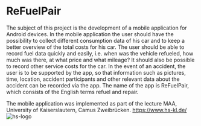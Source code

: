 # ReFuelPair
The subject of this project is the development of a mobile application for Android devices. In the mobile application the user should have the possibility to collect different consumption data of his car and to keep a better overview of the total costs for his car. The user should be able to record fuel data quickly and easily, i.e. when was the vehicle refueled, how much was there, at what price and what mileage? It should also be possible to record other service costs for the car. In the event of an accident, the user is to be supported by the app, so that information such as pictures, time, location, accident participants and other relevant data about the accident can be recorded via the app. The name of the app is ReFuelPair, which consists of the English terms refuel and repair.

The mobile application was implemented as part of the lecture MAA, University of Kaiserslautern, Camus Zweibrücken. https://www.hs-kl.de/
![hs-logo](https://user-images.githubusercontent.com/24352711/60571868-a1554d00-9d74-11e9-9756-7f3cd473cdfe.png)
